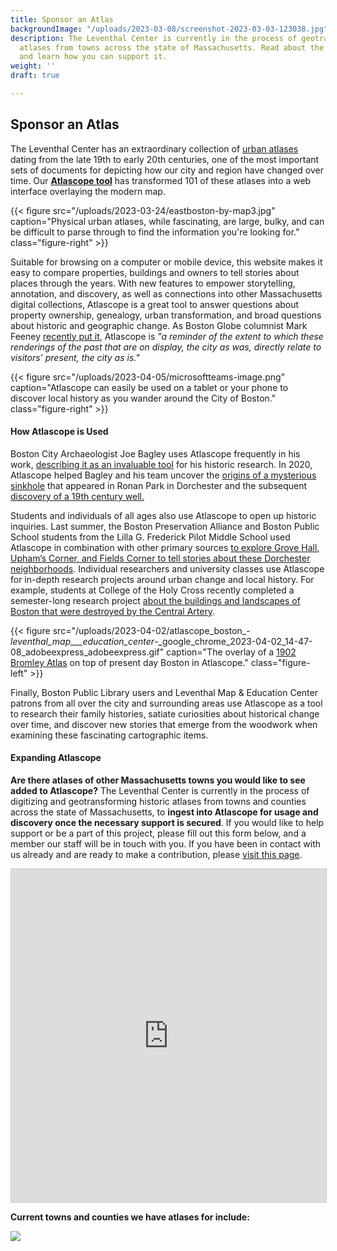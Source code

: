 ```yaml
---
title: Sponsor an Atlas
backgroundImage: "/uploads/2023-03-08/screenshot-2023-03-03-123038.jpg"
description: The Leventhal Center is currently in the process of geotransforming historic
  atlases from towns across the state of Massachusetts. Read about the project here
  and learn how you can support it.
weight: ''
draft: true

---
```

## Sponsor an Atlas

The Leventhal Center has an extraordinary collection of [urban atlases](https://collections.leventhalmap.org/search?utf8=%E2%9C%93&f%5Bcollection_name_ssim%5D%5B%5D=Urban+Maps+%28Collection+of+Distinction%29&f%5Bsubject_facet_ssim%5D%5B%5D=Boston+%28Mass.%29--Maps&search_field=dummy_range&range%5Bdate_facet_yearly_itim%5D%5Bbegin%5D=1860&range%5Bdate_facet_yearly_itim%5D%5Bend%5D=1950&commit=Apply) dating from the late 19th to early 20th centuries, one of the most important sets of documents for depicting how our city and region have changed over time. Our [**Atlascope tool**](https://www.atlascope.org/) has transformed 101 of these atlases into a web interface overlaying the modern map.

{{< figure src="/uploads/2023-03-24/eastboston-by-map3.jpg" caption="Physical urban atlases, while fascinating, are large, bulky, and can be difficult to parse through to find the information you're looking for." class="figure-right" >}}

Suitable for browsing on a computer or mobile device, this website makes it easy to compare properties, buildings and owners to tell stories about places through the years. With new features to empower storytelling, annotation, and discovery, as well as connections into other Massachusetts digital collections, Atlascope is a great tool to answer questions about property ownership, genealogy, urban transformation, and broad questions about historic and geographic change. As Boston Globe columnist Mark Feeney [recently put it](https://www.bostonglobe.com/2023/01/19/arts/map-quest-bpls-leventhal-center-two-shows-speak-changing-city/?p1=StaffPage), Atlascope is _"a reminder of the extent to which these renderings of the past that are on display, the city as was, directly relate to visitors’ present, the city as is."_

{{< figure src="/uploads/2023-04-05/microsoftteams-image.png" caption="Atlascope can easily be used on a tablet or your phone to discover local history as you wander around the City of Boston." class="figure-right" >}}

#### How Atlascope is Used

Boston City Archaeologist Joe Bagley uses Atlascope frequently in his work, [describing it as an invaluable tool](https://www.leventhalmap.org/articles/archaeology-and-atlascope/) for his historic research. In 2020, Atlascope helped Bagley and his team uncover the [origins of a mysterious sinkhole](https://www.boston.gov/news/update-ronan-park-well) that appeared in Ronan Park in Dorchester and the subsequent [discovery of a 19th century well.](https://www.wcvb.com/article/archaeologists-discover-forgotten-well-inside-sinkhole-in-dorchesters-ronan-park/34931536#)

Students and individuals of all ages also use Atlascope to open up historic inquiries. Last summer, the Boston Preservation Alliance and Boston Public School students from the Lilla G. Frederick Pilot Middle School used Atlascope in combination with other primary sources [to explore Grove Hall, Upham’s Corner, and Fields Corner to tell stories about these Dorchester neighborhoods](https://www.youtube.com/watch?v=Ak0nDQpNOe0). Individual researchers and university classes use Atlascope for in-depth research projects around urban change and local history. For example, students at College of the Holy Cross recently completed a semester-long research project [about the buildings and landscapes of Boston that were destroyed by the Central Artery](https://www.leventhalmap.org/articles/before-displacement-part-two/).

{{< figure src="/uploads/2023-04-02/atlascope_boston_-_leventhal_map___education_center_-_google_chrome_2023-04-02_14-47-08_adobeexpress_adobeexpress.gif" caption="The overlay of a [1902 Bromley Atlas](https://atlascope.org/#/view:share$mode:glass$center:-71.07804,42.34943$zoom:18.69$base:massgis-2021-orthos$overlay:ark:/76611/al7rtfm98) on top of present day Boston in Atlascope." class="figure-left" >}}

Finally, Boston Public Library users and Leventhal Map & Education Center patrons from all over the city and surrounding areas use Atlascope as a tool to research their family histories, satiate curiosities about historical change over time, and discover new stories that emerge from the woodwork when examining these fascinating cartographic items.

#### Expanding Atlascope

**Are there atlases of other Massachusetts towns you would like to see added to Atlascope?** The Leventhal Center is currently in the process of digitizing and geotransforming historic atlases from towns and counties across the state of Massachusetts, to **ingest into Atlascope for usage and discovery once the necessary support is secured**. If you would like to help support or be a part of this project, please fill out this form below, and a member our staff will be in touch with you. If you have been in contact with us already and are ready to make a contribution, please [visit this page](https://www.leventhalmap.org?form=SPONSOR-ATLAS).

<iframe class="airtable-embed" src="https://airtable.com/embed/shrXIWRMPwhqdsSin?backgroundColor=green" frameborder="0" onmousewheel="" width="100%" height="533" style="background: transparent; border: 1px solid #ccc;"></iframe>

**Current towns and counties we have atlases for include:**

![](/uploads/2023-03-23/atlaslist2.jpg)